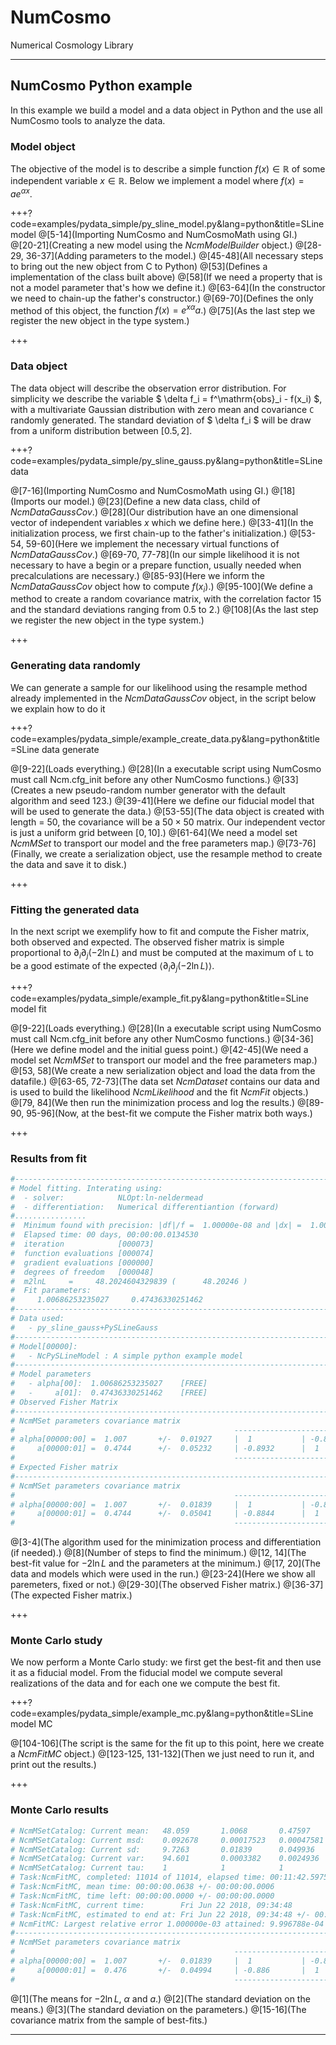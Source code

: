 # NumCosmo 

Numerical Cosmology Library

---

## NumCosmo Python example

In this example we build a model and a data object in Python and the use all NumCosmo
tools to analyze the data.

### Model object

The objective of the model is to describe a simple function $f(x) \in \mathbb{R}$ of some 
independent variable $x \in \mathbb{R}$. Below we implement a model where $f(x) = a e^{\alpha x}$.

+++?code=examples/pydata_simple/py_sline_model.py&lang=python&title=SLine model
@[5-14](Importing NumCosmo and NumCosmoMath using GI.)
@[20-21](Creating a new model using the *NcmModelBuilder* object.)
@[28-29, 36-37](Adding parameters to the model.)
@[45-48](All necessary steps to bring out the new object from C to Python)
@[53](Defines a implementation of the class built above)
@[58](If we need a property that is not a model parameter that's how we define it.)
@[63-64](In the constructor we need to chain-up the father's constructor.)
@[69-70](Defines the only method of this object, the function $f(x) = e^{x \alpha}a.$)
@[75](As the last step we register the new object in the type system.)

+++

### Data object

The data object will describe the observation error distribution. For simplicity we describe 
the variable $ \delta f_i = f^\mathrm{obs}_i - f(x_i) $, with a multivariate Gaussian distribution with zero 
mean and covariance `C` randomly generated. The standard deviation of $ \delta f_i $ will 
be draw from a uniform distribution between $[0.5, 2]$.

+++?code=examples/pydata_simple/py_sline_gauss.py&lang=python&title=SLine data

@[7-16](Importing NumCosmo and NumCosmoMath using GI.)
@[18](Imports our model.)
@[23](Define a new data class, child of *NcmDataGaussCov*.)
@[28](Our distribution have an one dimensional vector of independent variables $x$ which we define here.)
@[33-41](In the initialization process, we first chain-up to the father's initialization.)
@[53-54, 59-60](Here we implement the necessary virtual functions of *NcmDataGaussCov*.)
@[69-70, 77-78](In our simple likelihood it is not necessary to have a begin or a prepare function, usually needed when precalculations are necessary.)
@[85-93](Here we inform the *NcmDataGaussCov* object how to compute $f(x_i)$.)
@[95-100](We define a method to create a random covariance matrix, with the correlation factor 15 and the standard deviations ranging from 0.5 to 2.)
@[108](As the last step we register the new object in the type system.)

+++

### Generating data randomly

We can generate a sample for our likelihood using the resample method already 
implemented in the *NcmDataGaussCov* object, in the script below we explain how
to do it

+++?code=examples/pydata_simple/example_create_data.py&lang=python&title=SLine data generate

@[9-22](Loads everything.)
@[28](In a executable script using NumCosmo must call Ncm.cfg_init before any other NumCosmo functions.)
@[33](Creates a new pseudo-random number generator with the default algorithm and seed 123.)
@[39-41](Here we define our fiducial model that will be used to generate the data.)
@[53-55](The data object is created with length = $50$, the covariance will be a $50\times50$ matrix. Our independent vector is just a uniform grid between $[0, 10]$.)
@[61-64](We need a model set *NcmMSet* to transport our model and the free parameters map.)
@[73-76](Finally, we create a serialization object, use the resample method to create the data and save it to disk.)

+++

### Fitting the generated data

In the next script we exemplify how to fit and compute the Fisher matrix, both observed and expected.
The observed fisher matrix is simple proportional to $\partial_i\partial_j(-2\ln L)$
and must be computed at the maximum of `L` to be a good estimate of the expected 
$\langle\partial_i\partial_j(-2\ln L)\rangle$.

+++?code=examples/pydata_simple/example_fit.py&lang=python&title=SLine model fit

@[9-22](Loads everything.)
@[28](In a executable script using NumCosmo must call Ncm.cfg_init before any other NumCosmo functions.)
@[34-36](Here we define model and the initial guess point.)
@[42-45](We need a model set *NcmMSet* to transport our model and the free parameters map.)
@[53, 58](We create a new serialization object and load the data from the datafile.)
@[63-65, 72-73](The data set *NcmDataset* contains our data and is used to build the likelihood *NcmLikelihood* and the fit *NcmFit* objects.)
@[79, 84](We then run the minimization process and log the results.)
@[89-90, 95-96](Now, at the best-fit we compute the Fisher matrix both ways.)

+++

### Results from fit

```bash
#----------------------------------------------------------------------------------
# Model fitting. Interating using:
#  - solver:            NLOpt:ln-neldermead
#  - differentiation:   Numerical differentiantion (forward)
#................
#  Minimum found with precision: |df|/f =  1.00000e-08 and |dx| =  1.00000e-05
#  Elapsed time: 00 days, 00:00:00.0134530
#  iteration            [000073]
#  function evaluations [000074]
#  gradient evaluations [000000]
#  degrees of freedom   [000048]
#  m2lnL     =     48.2024604329839 (      48.20246 )
#  Fit parameters:
#     1.00686253235027     0.47436330251462
#----------------------------------------------------------------------------------
# Data used:
#   - py_sline_gauss+PySLineGauss
#----------------------------------------------------------------------------------
# Model[00000]:
#   - NcPySLineModel : A simple python example model
#----------------------------------------------------------------------------------
# Model parameters
#   - alpha[00]:  1.00686253235027    [FREE]
#   -     a[01]:  0.47436330251462    [FREE]
# Observed Fisher Matrix
#----------------------------------------------------------------------------------
# NcmMSet parameters covariance matrix
#                                                 -------------------------------
# alpha[00000:00] =  1.007       +/-  0.01927     |  1           | -0.8932      |
#     a[00000:01] =  0.4744      +/-  0.05232     | -0.8932      |  1           |
#                                                 -------------------------------
# Expected Fisher matrix
#----------------------------------------------------------------------------------
# NcmMSet parameters covariance matrix
#                                                 -------------------------------
# alpha[00000:00] =  1.007       +/-  0.01839     |  1           | -0.8844      |
#     a[00000:01] =  0.4744      +/-  0.05041     | -0.8844      |  1           |
#                                                 -------------------------------
```
@[3-4](The algorithm used for the minimization process and differentiation (if needed).)
@[8](Number of steps to find the minimum.)
@[12, 14](The best-fit value for $-2\ln L$ and the parameters at the minimum.)
@[17, 20](The data and models which were used in the run.)
@[23-24](Here we show all paremeters, fixed or not.)
@[29-30](The observed Fisher matrix.)
@[36-37](The expected Fisher matrix.)

+++

### Monte Carlo study

We now perform a Monte Carlo study: we first get the best-fit and then use it as a
fiducial model. From the fiducial model we compute several realizations of the data
and for each one we compute the best fit.

+++?code=examples/pydata_simple/example_mc.py&lang=python&title=SLine model MC

@[104-106](The script is the same for the fit up to this point, here we create a *NcmFitMC* object.)
@[123-125, 131-132](Then we just need to run it, and print out the results.)

+++

### Monte Carlo results

```bash
# NcmMSetCatalog: Current mean:   48.059       1.0068       0.47597    
# NcmMSetCatalog: Current msd:    0.092678     0.00017523   0.00047581 
# NcmMSetCatalog: Current sd:     9.7263       0.01839      0.049936   
# NcmMSetCatalog: Current var:    94.601       0.0003382    0.0024936  
# NcmMSetCatalog: Current tau:    1            1            1          
# Task:NcmFitMC, completed: 11014 of 11014, elapsed time: 00:11:42.5975
# Task:NcmFitMC, mean time: 00:00:00.0638 +/- 00:00:00.0006
# Task:NcmFitMC, time left: 00:00:00.0000 +/- 00:00:00.0000
# Task:NcmFitMC, current time:        Fri Jun 22 2018, 09:34:48
# Task:NcmFitMC, estimated to end at: Fri Jun 22 2018, 09:34:48 +/- 00:00:00.0000
# NcmFitMC: Largest relative error 1.000000e-03 attained: 9.996788e-04
#----------------------------------------------------------------------------------
# NcmMSet parameters covariance matrix
#                                                 -------------------------------
# alpha[00000:00] =  1.007       +/-  0.01839     |  1           | -0.886       |
#     a[00000:01] =  0.476       +/-  0.04994     | -0.886       |  1           |
#                                                 -------------------------------
```
@[1](The means for $-2\ln L$, $\alpha$ and $a$.)
@[2](The standard deviation on the means.)
@[3](The standard deviation on the parameters.)
@[15-16](The covariance matrix from the sample of best-fits.)

---






















